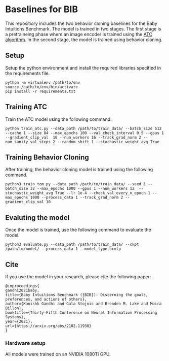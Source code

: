 # Baselines for BIB

This repositiory includes the two behavior cloning baselines for the Baby Intuitions Benchmark.
The model is trained in two stages. The first stage is a pretraineing phase where an image encoder is trained using the [ATC algorithm](https://arxiv.org/abs/2009.08319).
In the second stage, the model is trained using behavior cloning.

## Setup
Setup the python environment and install the required libraries specified in the requirements file.

```
python -m virtualenv /path/to/env
source /path/to/env/bin/activate
pip install -r requirements.txt
```

## Training ATC
Train the ATC model using the following command.

```
python train_atc.py --data_path /path/to/train_data/ --batch_size 512 --cache 1 --size 84 --max_epochs 100 --val_check_interval 0.5 --gpus 1 --gradient_clip_val  10 --num_workers 16 --track_grad_norm 2 --num_sanity_val_steps 2 --random_shift 1 --stochastic_weight_avg True 
```

## Training Behavior Cloning

After training, the behavior cloning model is trained using the following command.

```
python3 train_tom.py --data_path /path/to/train_data/ --seed 1 --batch_size 32 --max_epochs 1000 --gpus 1 --num_workers 12  --stochastic_weight_avg True --lr 1e-4 --check_val_every_n_epoch 1 --max_epochs 1000 --process_data 1 --track_grad_norm 2 --gradient_clip_val 10
```

## Evaluting the model
Once the model is trained, use the following command to evaluate the model.

```
python3 evaluate.py --data_path /path/to/train_data/ --ckpt /path/to/model/ --process_data 1 --model_type bcmlp
```

## Cite
If you use the model in your research, please cite the following paper:
```
@inproceedings{
gandhi2021baby,
title={Baby Intuitions Benchmark ({BIB}): Discerning the goals, preferences, and actions of others},
author={Kanishk Gandhi and Gala Stojnic and Brenden M. Lake and Moira Dillon},
booktitle={Thirty-Fifth Conference on Neural Information Processing Systems},
year={2021},
url={https://arxiv.org/abs/2102.11938}
}
```
### Hardware setup
All models were trained on an NVIDIA 1080Ti GPU.

